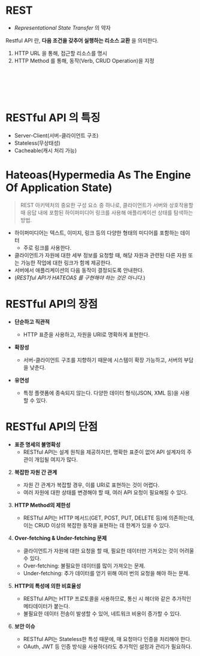 # REST
- _Representational State Transfer_ 의 약자


Restful API 란, **다음 조건을 갖추어 실행하는 리소스 교환** 을 의미한다.

1. HTTP URL 을 통해, 접근할 리소스를 명시
2. HTTP Method 를 통해, 동작(Verb, CRUD Operation)을 지정

<br/>
<br/>
<br/>
<br/>

# RESTful API 의 특징

- Server-Client(서버-클라이언트 구조)
- Stateless(무상태성)
- Cacheable(캐시 처리 가능)


# Hateoas(Hypermedia As The Engine Of Application State)

> REST 아키텍처의 중요한 구성 요소 중 하나로, 클라이언트가 서버와 상호작용할 때 
> 응답 내에 포함된 하이퍼미디어 링크를 사용해 애플리케이션 상태를 탐색하는 방법.

- 하이퍼미디어는 텍스트, 이미지, 링크 등의 다양한 형태의 미디어를 포함하는 데이터
  - 주로 링크를 사용한다.
- 클라이언트가 자원에 대한 세부 정보를 요청할 때, 
해당 자원과 관련된 다른 자원 또는 가능한 작업에 대한 링크가 함께 제공한다.
- 서버에서 애플리케이션의 다음 동작이 결정되도록 안내한다.
- (_RESTful API가 HATEOAS 를 구현해야 하는 것은 아니다._)


# RESTful API의 장점

- **단순하고 직관적**
  - HTTP 표준을 사용하고, 자원을 URI로 명확하게 표현한다.

- **확장성**
  - 서버-클라이언트 구조를 지향하기 때문에 시스템이 확장 가능하고, 서버의 부담을 낮춘다.

- **유연성**
  - 특정 플랫폼에 종속되지 않는다. 다양한 데이터 형식(JSON, XML 등)을 사용할 수 있다.


# RESTful API의 단점

- **표준 명세의 불명확성**
   - RESTful API는 설계 원칙을 제공하지만, 명확한 표준이 없어 API 설계자의 주관이 개입될 여지가 많다.

2. **복잡한 자원 간 관계**
   - 자원 간 관계가 복잡할 경우, 이를 URI로 표현하는 것이 어렵다.
   - 여러 자원에 대한 상태를 변경해야 할 때, 여러 API 요청이 필요해질 수 있다.

3. **HTTP Method의 제한성**
   - RESTful API는 HTTP 메서드(GET, POST, PUT, DELETE 등)에 의존하는데, 
   이는 CRUD 이상의 복잡한 동작을 표현하는 데 한계가 있을 수 있다.

4. **Over-fetching & Under-fetching 문제**
   - 클라이언트가 자원에 대한 요청을 할 때, 필요한 데이터만 가져오는 것이 어려울 수 있다.
   - Over-fetching: 불필요한 데이터를 많이 가져오는 문제.
   - Under-fetching: 추가 데이터를 얻기 위해 여러 번의 요청을 해야 하는 문제.

5. **HTTP의 특성에 의한 비효율성**
   - RESTful API는 HTTP 프로토콜을 사용하므로, 통신 시 헤더와 같은 추가적인 메타데이터가 붙는다.
   - 불필요한 데이터 전송이 발생할 수 있어, 네트워크 비용이 증가할 수 있다.

6. **보안 이슈**
   - RESTful API는 Stateless한 특성 때문에, 매 요청마다 인증을 처리해야 한다.
   - OAuth, JWT 등 인증 방식을 사용하더라도 추가적인 설정과 관리가 필요하다.